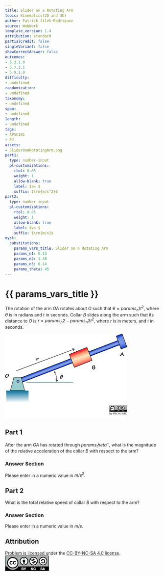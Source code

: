 ```yaml
---
title: Slider on a Rotating Arm
topic: Kinematics(2D and 3D)
author: Patrick Jilek-Rodriguez
source: WebWork
template_version: 1.4
attribution: standard
partialCredit: false
singleVariant: false
showCorrectAnswer: false
outcomes:
- 5.3.1.0
- 5.7.1.1
- 5.9.1.0
difficulty:
- undefined
randomization:
- undefined
taxonomy:
- undefined
span:
- undefined
length:
- undefined
tags:
- APSC181
- PJ
assets:
- SliderOnARotatingArm.png
part1:
  type: number-input
  pl-customizations:
    rtol: 0.05
    weight: 1
    allow-blank: true
    label: $a= $
    suffix: $\rm{m/s^2}$
part2:
  type: number-input
  pl-customizations:
    rtol: 0.05
    weight: 1
    allow-blank: true
    label: $v= $
    suffix: $\rm{m/s}$
myst:
  substitutions:
    params_vars_title: Slider on a Rotating Arm
    params_n1: 0.13
    params_n2: 1.38
    params_n3: 0.14
    params_theta: 45
---
```

# {{ params_vars_title }}
The rotation of the arm $OA$ rotates about $O$ such that $\theta={{params_n1}}t^2$, where $\theta$ is in radians and $t$ in seconds.
Collar $B$ slides along the arm such that its distance to $O$ is $r={{params_n2}} - {{params_n3}}t^2$, where $r$ is in meters, and $t$ in seconds.

<img src="SliderOnARotatingArm.png" width=400 alt="An arm OA rotates about point O, and a collar slides along the arm. Its distance to O is r." >

## Part 1

After the arm $OA$ has rotated through ${{params_theta}}^\circ$, what is the magnitude of the relative acceleration of the collar $B$ with respect to the arm?

### Answer Section

Please enter in a numeric value in $m/s^2$.

## Part 2

What is the total relative speed of collar $B$ with respect to the arm?

### Answer Section

Please enter in a numeric value in $m/s$.

## Attribution

Problem is licensed under the [CC-BY-NC-SA 4.0 license](https://creativecommons.org/licenses/by-nc-sa/4.0/).<br> ![The Creative Commons 4.0 license requiring attribution-BY, non-commercial-NC, and share-alike-SA license.](https://raw.githubusercontent.com/firasm/bits/master/by-nc-sa.png)